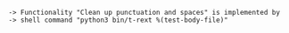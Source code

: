     -> Functionality "Clean up punctuation and spaces" is implemented by
    -> shell command "python3 bin/t-rext %(test-body-file)"
